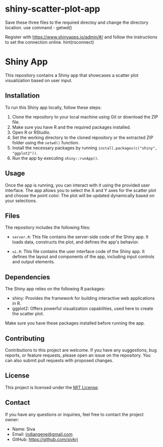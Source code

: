 # shiny-scatter-plot-app

Save these three files to the required directoy and change the directory location. use command - getwd()

Register with https://www.shinyapps.io/admin/#/ and follow the instructions to set the connection online. hint(rsconnect)


# Shiny App

This repository contains a Shiny app that showcases a scatter plot visualization based on user input.

## Installation

To run this Shiny app locally, follow these steps:

1. Clone the repository to your local machine using Git or download the ZIP file.
2. Make sure you have R and the required packages installed.
3. Open R or RStudio.
4. Set the working directory to the cloned repository or the extracted ZIP folder using the `setwd()` function.
5. Install the necessary packages by running `install.packages(c("shiny", "ggplot2"))`.
6. Run the app by executing `shiny::runApp()`.

## Usage

Once the app is running, you can interact with it using the provided user interface. The app allows you to select the X and Y axes for the scatter plot and choose the point color. The plot will be updated dynamically based on your selections.

## Files

The repository includes the following files:

- `server.R`: This file contains the server-side code of the Shiny app. It loads data, constructs the plot, and defines the app's behavior.

- `ui.R`: This file contains the user interface code of the Shiny app. It defines the layout and components of the app, including input controls and output elements.

## Dependencies

The Shiny app relies on the following R packages:

- shiny: Provides the framework for building interactive web applications in R.
- ggplot2: Offers powerful visualization capabilities, used here to create the scatter plot.

Make sure you have these packages installed before running the app.

## Contributing

Contributions to this project are welcome. If you have any suggestions, bug reports, or feature requests, please open an issue on the repository. You can also submit pull requests with proposed changes.

## License

This project is licensed under the [MIT License](LICENSE).

## Contact

If you have any questions or inquiries, feel free to contact the project owner:

- Name: Siva
- Email: indiangene@gmail.com
- GitHub: https://github.com/sivkri

